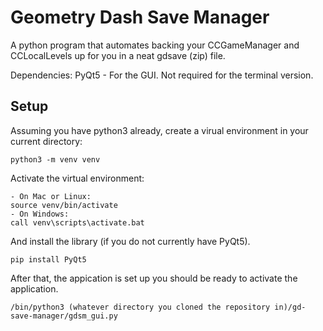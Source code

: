 # Geometry Dash Save Manager
A python program that automates backing your CCGameManager and CCLocalLevels up for you in a neat gdsave (zip) file.

Dependencies:
PyQt5 - For the GUI. Not required for the terminal version.

## Setup
Assuming you have python3 already, create a virual environment in your current directory:

```
python3 -m venv venv
```
Activate the virtual environment:
```
- On Mac or Linux:
source venv/bin/activate
- On Windows:
call venv\scripts\activate.bat
```
And install the library (if you do not currently have PyQt5).
```
pip install PyQt5
```
After that, the appication is set up you should be ready to activate the application.
```
/bin/python3 (whatever directory you cloned the repository in)/gd-save-manager/gdsm_gui.py
```
